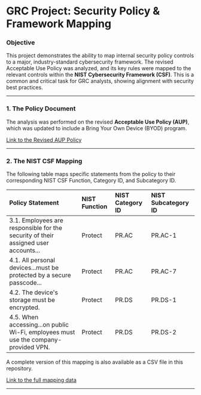 # GRC Project: Security Policy & Framework Mapping

### Objective
This project demonstrates the ability to map internal security policy controls to a major, industry-standard cybersecurity framework. The revised Acceptable Use Policy was analyzed, and its key rules were mapped to the relevant controls within the **NIST Cybersecurity Framework (CSF)**. This is a common and critical task for GRC analysts, showing alignment with security best practices.

---

### 1. The Policy Document
The analysis was performed on the revised **Acceptable Use Policy (AUP)**, which was updated to include a Bring Your Own Device (BYOD) program.

[Link to the Revised AUP Policy](./Revised_AUP_Policy.md)

---

### 2. The NIST CSF Mapping
The following table maps specific statements from the policy to their corresponding NIST CSF Function, Category ID, and Subcategory ID.

| Policy Statement | NIST Function | NIST Category ID | NIST Subcategory ID |
| :--- | :--- | :--- | :--- |
| 3.1. Employees are responsible for the security of their assigned user accounts... | Protect | PR.AC | PR.AC-1 |
| 4.1. All personal devices...must be protected by a secure passcode... | Protect | PR.AC | PR.AC-7 |
| 4.2. The device's storage must be encrypted.| Protect| PR.DS| PR.DS-1 |
| 4.5. When accessing...on public Wi-Fi, employees must use the company-provided VPN. | Protect | PR.DS | PR.DS-2 |

A complete version of this mapping is also available as a CSV file in this repository.

[Link to the full mapping data](./NIST_CSF_Mapping.csv)

---
